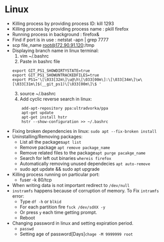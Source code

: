 # Linux
* Killing process by providing process ID: kill 1293
* Killing process by providing process name : pkill firefox
* Running process in background : firefox&
* Find if port is in use : netstat -apn | grep 7777
* scp file_name root@172.90.91.120:/tmp
* Displaying branch name in linux terminal:
  1. vim ~/.bashrc
  2. Paste in bashrc file
  	```
	export GIT_PS1_SHOWDIRTYSTATE=true
	export GIT_PS1_SHOWUNTRACKEDFILES=true
	export PS1='\[\033[32m\]\u@\h\[\033[00m\]:\[\033[34m\]\w\[\033[31m\]$(__git_ps1)\[\033[00m\]\$ '
  	```
  3. source ~/.bashrc
  4. Add cyclic reverse search in linux:
  	```
		add-apt-repository ppa:ultradvorka/ppa
		apt-get update
		apt-get install hstr
		hstr --show-configuration >> ~/.bashrc
	```
* Fixing broken dependencies in linux:
     `sudo apt --fix-broken install`
* Uninstalling/Removing packages:
  - List all the packages`apt list`
  - Remove package `apt remove package_name`
  - Remove related files to the package`apt purge pacakge_name`
  - Search for left out binaries `whereis firefox`
  - Automatically removing unused dependecies `apt auto-remove`
  - sudo apt update && sudo apt upgrade
* Killing process running on particular port:
  - fuser -k 80/tcp
* When writing data is not important redirect to `/dev/null`
* `instramfs` happens because of corruption of memory. 
   To Fix `intramfs` error:
  - Type `df -h` or `blkid`
  - For each partition fire `fsck /dev/sdXX -y`
  - Or press `y` each time getting prompt.
  - Reboot
* Changing password in linux and setting expiration period.
  - `passwd`
  - Setting age of password[Days]`chage -M 9999999 root`


